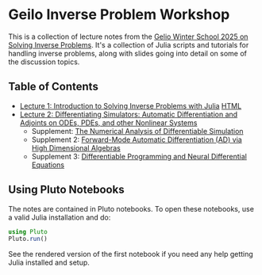 # Geilo Inverse Problem Workshop

This is a collection of lecture notes from the [Gelio Winter School 2025 on Solving Inverse Problems](https://www.sintef.no/projectweb/geilowinterschool/2025-inverse-problems/). It's a collection of Julia scripts and tutorials for handling inverse problems, along with slides going into detail on some of the discussion topics.

## Table of Contents

* [Lecture 1: Introduction to Solving Inverse Problems with Julia](https://github.com/SciML/GeiloInverseProblemWorkshop/blob/main/Lecture1_Solving_Inverse_Problems_in_Julia.jl) [HTML](https://sciml.github.io/GeiloInverseProblemWorkshop/Lecture1_Solving_Inverse_Problems_in_Julia)
* [Lecture 2: Differentiating Simulators: Automatic Differentiation and Adjoints on ODEs, PDEs, and other Nonlinear Systems]()
    * Supplement: [The Numerical Analysis of Differentiable Simulation](https://docs.google.com/presentation/d/1fdloIWQx6i6IIVgzpHzeO-5jNseMN5jCyKfyYidAiMk/edit#slide=id.g2cd5a5f19a8_2_169)
    * Supplement 2: [Forward-Mode Automatic Differentiation (AD) via High Dimensional Algebras](https://book.sciml.ai/notes/08-Forward-Mode_Automatic_Differentiation_(AD)_via_High_Dimensional_Algebras/)
    * Supplement 3: [Differentiable Programming and Neural Differential Equations](https://book.sciml.ai/notes/11-Differentiable_Programming_and_Neural_Differential_Equations/)

## Using Pluto Notebooks

The notes are contained in Pluto notebooks. To open these notebooks, use a valid Julia installation and do:

```julia
using Pluto
Pluto.run()
```

See the rendered version of the first notebook if you need any help getting Julia installed and setup.
